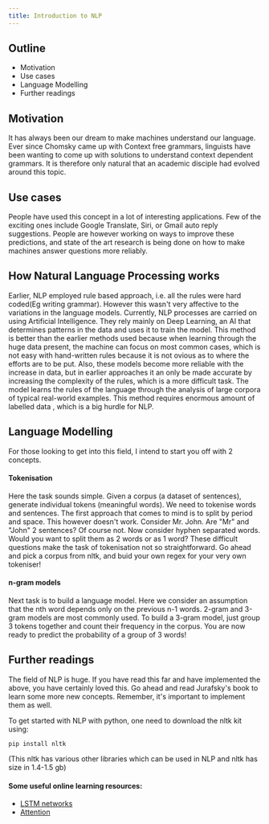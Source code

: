 ```yaml
---
title: Introduction to NLP
---
```


## Outline
* Motivation
* Use cases
* Language Modelling
* Further readings

## Motivation
It has always been our dream to make machines understand our language. Ever since Chomsky came up with Context free grammars, linguists have been wanting to come up with solutions to understand context dependent grammars. It is therefore only natural that an academic disciple had evolved around this topic.

## Use cases
People have used this concept in a lot of interesting applications. Few of the exciting ones include Google Translate, Siri, or Gmail auto reply suggestions. People are however working on ways to improve these predictions, and state of the art research is being done on how to make machines answer questions more reliably. 

## How Natural Language Processing works
Earlier, NLP employed rule based approach, i.e. all the rules were hard coded(Eg writing grammar). However this wasn't very affective to the variations in the language models.
Currently, NLP processes are carried on using Artificial Intelligence. They rely mainly on Deep Learning, an AI that determines patterns in the data and uses it to train the model. This method is better than the earlier methods used because when learning through the huge data present, the machine can focus on most common cases, which is not easy with hand-written rules because it is not ovious as to where the efforts are to be put. Also, these models become more reliable with the increase in data, but in earlier approaches it an only be made accurate by increasing the complexity of the rules, which is a more difficult task. 
The model learns the rules of the language through the analysis of large corpora of typical real-world examples. This method requires enormous amount of labelled data , which is a big hurdle for NLP.

## Language Modelling
For those looking to get into this field, I intend to start you off with 2 concepts.

#### Tokenisation
Here the task sounds simple. Given a corpus (a dataset of sentences), generate individual tokens (meaningful words). We need to tokenise words and sentences. The first approach that comes to mind is to split by period and space. This however doesn't work. Consider Mr. John. Are "Mr" and "John" 2 sentences? Of course not. Now consider hyphen separated words. Would you want to split them as 2 words or as 1 word? These difficult questions make the task of tokenisation not so straightforward. Go ahead and pick a corpus from nltk, and buid your own regex for your very own tokeniser!

#### n-gram models
Next task is to build a language model. Here we consider an assumption that the nth word depends only on the previous n-1 words. 2-gram and 3-gram models are most commonly used. To build a 3-gram model, just group 3 tokens together and count their frequency in the corpus. You are now ready to predict the probability of a group of 3 words!

## Further readings
The field of NLP is huge. If you have read this far and have implemented the above, you have certainly loved this. Go ahead and read Jurafsky's book to learn some more new concepts. Remember, it's important to implement them as well.

To get started with NLP with python, one need to download the nltk kit using:

    pip install nltk
(This nltk has various other libraries which can be used in NLP and nltk has size in 1.4-1.5 gb)

#### Some useful online learning resources:

* [LSTM networks](http://colah.github.io/posts/2015-08-Understanding-LSTMs/)
* [Attention](https://distill.pub/2016/augmented-rnns/)

